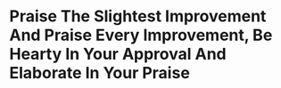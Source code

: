 # Praise The Slightest Improvement And Praise Every Improvement, Be Hearty In Your Approval And Elaborate In Your Praise

